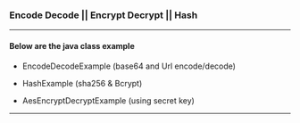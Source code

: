 ### Encode Decode || Encrypt Decrypt || Hash

-----------------------------------------------------------
#### Below are the java class example
- EncodeDecodeExample (base64 and Url encode/decode)


- HashExample (sha256 & Bcrypt)


- AesEncryptDecryptExample (using secret key)
-----------------------------------------------------------